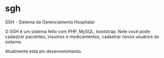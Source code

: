 # sgh
SGH - Sistema de Gerenciamento Hospitalar

O SGH é um sistema feito com PHP, MySQL, bootstrap. Nele você pode cadastrar pacientes, insumos e medicamentos, cadastrar novos usuários do sistema. 

Atualmente está em desenvolvimento.
